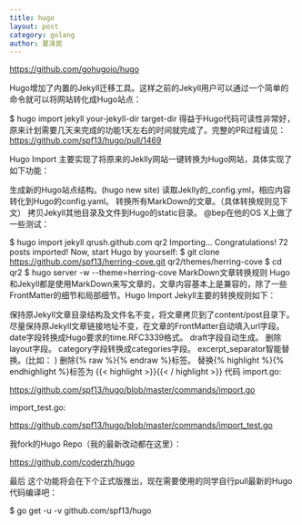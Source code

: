 ```yaml
---
title: hugo
layout: post
category: golang
author: 夏泽民
---
```

https://github.com/gohugoio/hugo
<!-- more -->
Hugo增加了内置的Jekyll迁移工具。这样之前的Jekyll用户可以通过一个简单的命令就可以将网站转化成Hugo站点：

$ hugo import jekyll your-jekyll-dir target-dir
得益于Hugo代码可读性非常好，原来计划需要几天来完成的功能1天左右的时间就完成了。完整的PR过程请见：https://github.com/spf13/hugo/pull/1469

Hugo Import
主要实现了将原来的Jeklly网站一键转换为Hugo网站，具体实现了如下功能：

生成新的Hugo站点结构。(hugo new site)
读取Jeklly的_config.yml，相应内容转化到Hugo的config.yaml。
转换所有MarkDown的文章。（具体转换规则见下文）
拷贝Jekyll其他目录及文件到Hugo的static目录。
@bep在他的OS X上做了一些测试：

$ hugo import jekyll qrush.github.com qr2
  Importing...
  Congratulations! 72 posts imported!
  Now, start Hugo by yourself:
  $ git clone https://github.com/spf13/herring-cove.git qr2/themes/herring-cove
  $ cd qr2
  $ hugo server -w --theme=herring-cove
MarkDown文章转换规则
Hugo和Jekyll都是使用MarkDown来写文章的，文章内容基本上是兼容的，除了一些FrontMatter的细节和局部细节。Hugo Import Jekyll主要的转换规则如下：

保持原Jekyll文章目录结构及文件名不变，将文章拷贝到了content/post目录下。
尽量保持原Jekyll文章链接地址不变，在文章的FrontMatter自动填入url字段。
date字段转换成Hugo要求的time.RFC3339格式。
draft字段自动生成。
删除layout字段。
category字段转换成categories字段。
excerpt_separator智能替换。(比如： <!--more-->)
删除{\% raw %\}{\% endraw %\}标签。
替换{\% highlight %\}{\% endhighlight %\}标签为 {\{< highlight >}\}{\{< / highlight >}\}
代码
import.go:

https://github.com/spf13/hugo/blob/master/commands/import.go

import_test.go:

https://github.com/spf13/hugo/blob/master/commands/import_test.go

我fork的Hugo Repo（我的最新改动都在这里）：

https://github.com/coderzh/hugo

最后
这个功能将会在下个正式版推出，现在需要使用的同学自行pull最新的Hugo代码编译吧：

$ go get -u -v github.com/spf13/hugo
